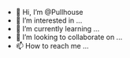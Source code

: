- 👋 Hi, I’m @Pullhouse
- 👀 I’m interested in ...
- 🌱 I’m currently learning ...
- 💞️ I’m looking to collaborate on ...
- 📫 How to reach me ...

<!---
Pullhouse/Pullhouse is a ✨ special ✨ repository because its `README.md` (this file) appears on your GitHub profile.
You can click the Preview link to take a look at your changes.
--->
